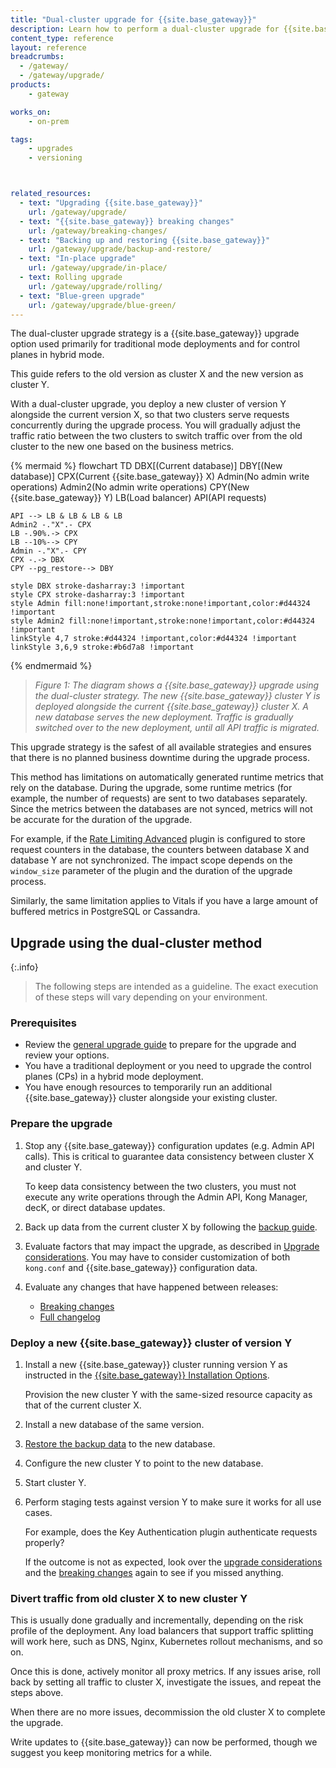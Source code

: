 ```yaml
---
title: "Dual-cluster upgrade for {{site.base_gateway}}"
description: Learn how to perform a dual-cluster upgrade for {{site.base_gateway}}.
content_type: reference
layout: reference
breadcrumbs:
  - /gateway/
  - /gateway/upgrade/
products:
    - gateway

works_on:
    - on-prem

tags:
    - upgrades
    - versioning



related_resources:
  - text: "Upgrading {{site.base_gateway}}"
    url: /gateway/upgrade/
  - text: "{{site.base_gateway}} breaking changes"
    url: /gateway/breaking-changes/
  - text: "Backing up and restoring {{site.base_gateway}}"
    url: /gateway/upgrade/backup-and-restore/
  - text: "In-place upgrade"
    url: /gateway/upgrade/in-place/
  - text: Rolling upgrade
    url: /gateway/upgrade/rolling/
  - text: "Blue-green upgrade"
    url: /gateway/upgrade/blue-green/
---
```


The dual-cluster upgrade strategy is a {{site.base_gateway}} upgrade option used primarily for traditional 
mode deployments and for control planes in hybrid mode.

This guide refers to the old version as cluster X and the new version as cluster Y.

With a dual-cluster upgrade, you deploy a new cluster of version Y alongside the current version X, 
so that two clusters serve requests concurrently during the upgrade process. 
You will gradually adjust the traffic ratio between the two clusters to 
switch traffic over from the old cluster to the new one based on the business metrics.

{% mermaid %}
flowchart TD
    DBX[(Current
    database)]
    DBY[(New 
    database)]
    CPX(Current 
    {{site.base_gateway}} X)
    Admin(No admin 
    write operations)
    Admin2(No admin 
    write operations)
    CPY(New 
    {{site.base_gateway}} Y)
    LB(Load balancer)
    API(API requests)

    API --> LB & LB & LB & LB
    Admin2 -."X".- CPX
    LB -.90%.-> CPX
    LB --10%--> CPY
    Admin -."X".- CPY
    CPX -.-> DBX
    CPY --pg_restore--> DBY

    style DBX stroke-dasharray:3 !important
    style CPX stroke-dasharray:3 !important
    style Admin fill:none!important,stroke:none!important,color:#d44324 !important
    style Admin2 fill:none!important,stroke:none!important,color:#d44324 !important
    linkStyle 4,7 stroke:#d44324 !important,color:#d44324 !important
    linkStyle 3,6,9 stroke:#b6d7a8 !important
{% endmermaid %}

> _Figure 1: The diagram shows a {{site.base_gateway}} upgrade using the dual-cluster strategy._
_The new {{site.base_gateway}} cluster Y is deployed alongside the current {{site.base_gateway}} cluster X._
_A new database serves the new deployment._
_Traffic is gradually switched over to the new deployment, until all API traffic is migrated._

This upgrade strategy is the safest of all available strategies and 
ensures that there is no planned business downtime during the upgrade process.

This method has limitations on automatically generated runtime metrics that rely on the database. 
During the upgrade, some runtime metrics (for example, the number of requests) are sent to two databases separately.
Since the metrics between the databases are not synced, metrics will not be accurate for the duration of the upgrade.

For example, if the [Rate Limiting Advanced](/plugins/rate-limiting-advanced/) plugin is configured to store request counters in 
the database, the counters between database X and database Y are not synchronized. 
The impact scope depends on the `window_size` parameter of the plugin and the duration of the upgrade process.

Similarly, the same limitation applies to Vitals if you have a large amount of buffered metrics in 
PostgreSQL or Cassandra.

## Upgrade using the dual-cluster method

{:.info}
> The following steps are intended as a guideline.
The exact execution of these steps will vary depending on your environment. 

### Prerequisites

* Review the [general upgrade guide](/gateway/upgrade/) to prepare for the upgrade and review your options.
* You have a traditional deployment or you need to upgrade the control planes (CPs) in a hybrid mode deployment.
* You have enough resources to temporarily run an additional {{site.base_gateway}} cluster alongside your existing cluster.

### Prepare the upgrade

1. Stop any {{site.base_gateway}} configuration updates (e.g. Admin API calls). 
   This is critical to guarantee data consistency between cluster X and cluster Y.

   To keep data consistency between the two clusters, you must not execute any write operations through the Admin API, Kong Manager, decK, or direct database updates. 

2. Back up data from the current cluster X by following the [backup guide](/gateway/upgrade/backup-and-restore/).

3. Evaluate factors that may impact the upgrade, as described in [Upgrade considerations](/gateway/upgrade/#preparation-upgrade-considerations/).
You may have to consider customization of both `kong.conf` and {{site.base_gateway}} configuration data.

4. Evaluate any changes that have happened between releases:
    * [Breaking changes](/gateway/breaking-changes/)
    * [Full changelog](/gateway/changelog/)

### Deploy a new {{site.base_gateway}} cluster of version Y

1. Install a new {{site.base_gateway}} cluster running version Y as instructed in the 
[{{site.base_gateway}} Installation Options](/gateway/install/).

    Provision the new cluster Y with the same-sized resource capacity as that of 
    the current cluster X.

2. Install a new database of the same version.

3. [Restore the backup data](/gateway/upgrade/backup-and-restore/#restore-gateway-entities)
to the new database.

4. Configure the new cluster Y to point to the new database.

5. Start cluster Y.

6. Perform staging tests against version Y to make sure it works for all use cases. 

    For example, does the Key Authentication plugin authenticate requests properly?
    
    If the outcome is not as expected, look over the 
    [upgrade considerations](/gateway/upgrade/#preparation-upgrade-considerations/) and the 
    [breaking changes](/gateway/breaking-changes/)
    again to see if you missed anything.

### Divert traffic from old cluster X to new cluster Y
    
This is usually done gradually and incrementally, depending on the risk profile of the deployment. 
Any load balancers that support traffic splitting will work here, such as DNS, Nginx, Kubernetes rollout mechanisms, and so on.

Once this is done, actively monitor all proxy metrics. If any issues arise, roll back by setting all traffic to cluster X, investigate the issues, and repeat the steps above.

When there are no more issues, decommission the old cluster X to complete the upgrade. 

Write updates to {{site.base_gateway}} can now be performed, though we suggest you keep monitoring metrics for a while.
